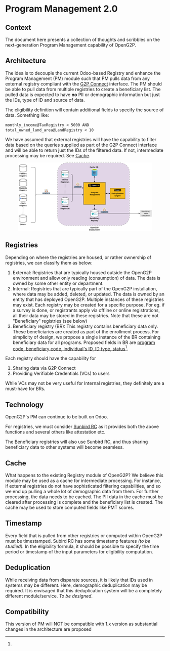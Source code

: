 # Program Management 2.0

## Context

The document here presents a collection of thoughts and scribbles on the next-generation Program Management capability of OpenG2P.

## Architecture

The idea is to decouple the current Odoo-based Registry and enhance the Program Management (PM) module such that PM pulls data from any external registry compliant with the [G2P Connect](https://g2pconnect.global/) interface. The PM should be able to pull data from multiple registries to create a beneficiary list. The pulled data is expected to have **no** PII or demographic information but just the IDs, type of ID and source of data.

The eligibility definition will contain additional fields to specify the source of data. Something like:

```
monthly_income@TaxRegistry < 5000 AND total_owned_land_area@LandRegistry < 10
```

We have assumed that external registries will have the capability to filter data based on the queries supplied as part of the G2P Connect interface and will be able to return just the IDs of the filtered data. If not, intermediate processing may be required. See [Cache](program-management-2.0.md#cache).



<figure><img src="https://raw.githubusercontent.com/OpenG2P/openg2p-documentation/develop/.gitbook/assets/program-management-2.0.png" alt=""><figcaption></figcaption></figure>

## Registries

Depending on where the registries are housed, or rather ownership of registries, we can classify them as below:

1. External:  Registries that are typically housed outside the OpenG2P environment and allow only reading (consumption) of data.  The data is owned by some other entity or department.
2. Internal:  Registries that are typically part of the OpenG2P installation, where data may be added, deleted, or updated. The data is owned by an entity that has deployed OpenG2P. Multiple instances of these registries may exist. Each registry may be created for a specific purpose. For eg. if a survey is done, or registrants apply via offline or online registrations, all their data may be stored in these registries. Note that these are not "Beneficiary" registries (see below)
3. Beneficiary registry (BR):  This registry contains beneficiary data only. These beneficiaries are created as part of the enrollment process. For simplicity of design, we propose a single instance of the BR containing beneficiary data for all programs. Proposed fields in BR are [program code, beneficiary code, individual's ID, ID type, status](#user-content-fn-1)[^1].

Each registry should have the capability for

1. Sharing data via G2P Connect
2. Providing Verifiable Credentials (VCs) to users

While VCs may not be very useful for Internal registries, they definitely are a must-have for BRs.&#x20;

## Technology

OpenG2P's PM can continue to be built on Odoo. &#x20;

For registries, we must consider [Sunbird RC](https://docs.sunbirdrc.dev/learn/readme) as it provides both the above functions and several others like attestation etc.&#x20;

The Beneficiary registries will also use Sunbird RC, and thus sharing beneficiary data to other systems will become seamless.

## Cache

What happens to the existing Registry module of OpenG2P?  We believe this module may be used as a cache for intermediate processing.  For instance, if external registries do not have sophisticated filtering capabilities, and so we end up pulling a whole lot of demographic data from them. For further processing, the data needs to be cached. The PII data in the cache must be cleared after processing is complete and the beneficiary list is created. The cache may be used to store computed fields like PMT scores.&#x20;

## Timestamp

Every field that is pulled from other registries or computed within OpenG2P must be timestamped. Subird RC has some timestamp features _(to be studied)._ In the eligibility formula, it should be possible to specify the time period or timestamp of the input parameters for eligibility computation. &#x20;

## Deduplication

While receiving data from disparate sources, it is likely that IDs used in systems may be different. Here, demographic deduplication may be required. It is envisaged that this deduplication system will be a completely different module/service. _To be designed_.

## Compatibility

This version of PM will NOT be compatible with 1.x version as substantial changes in the architecture are proposed





[^1]: 
